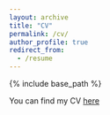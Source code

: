 ```yaml
---
layout: archive
title: "CV"
permalink: /cv/
author_profile: true
redirect_from:
  - /resume
---
```


{% include base_path %}

You can find my CV [here](hhtps://giorgiopietrabissa.github.io/files/CV.pdf)
